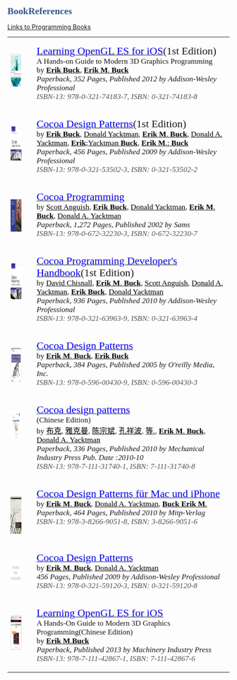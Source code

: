 # BookReferences
[Links to Programming Books](books.html)

<html>

<head>
<meta name=Title content=Books>
<meta name=Keywords content="">
<meta http-equiv=Content-Type content="text/html; charset=macintosh">
<meta name=Generator content="Microsoft Word 14 (filtered)">
<title>Books</title>
<style>
<!--
 /* Font Definitions */
@font-face
	{font-family:"Courier New";
	panose-1:2 7 3 9 2 2 5 2 4 4;}
@font-face
	{font-family:Times;
	panose-1:2 0 5 0 0 0 0 0 0 0;}
@font-face
	{font-family:"\FF2D\FF33 \660E\671D";}
@font-face
	{font-family:Verdana;
	panose-1:2 11 6 4 3 5 4 4 2 4;}
@font-face
	{font-family:Verdana;
	panose-1:2 11 6 4 3 5 4 4 2 4;}
@font-face
	{font-family:Cambria;
	panose-1:2 4 5 3 5 4 6 3 2 4;}
@font-face
	{font-family:"Lucida Grande";
	panose-1:2 11 6 0 4 5 2 2 2 4;}
@font-face
	{font-family:"Songti SC Black";
	panose-1:2 1 8 0 4 1 1 1 1 1;}
 /* Style Definitions */
p.MsoNormal, li.MsoNormal, div.MsoNormal
	{margin-top:6.0pt;
	margin-right:0in;
	margin-bottom:6.0pt;
	margin-left:0in;
	font-size:12.0pt;
	font-family:Cambria;}
h1
	{margin-top:24.0pt;
	margin-right:0in;
	margin-bottom:6.0pt;
	margin-left:0in;
	font-size:16.0pt;
	font-family:Calibri;
	color:#345A8A;}
p.MsoAcetate, li.MsoAcetate, div.MsoAcetate
	{margin:0in;
	margin-bottom:.0001pt;
	font-size:9.0pt;
	font-family:"Lucida Grande";}
span.Heading1Char
	{font-family:Calibri;
	color:#345A8A;
	font-weight:bold;}
p.Code, li.Code, div.Code
	{margin-top:0in;
	margin-right:-.25in;
	margin-bottom:0in;
	margin-left:-.25in;
	margin-bottom:.0001pt;
	line-height:12.0pt;
	font-size:9.0pt;
	font-family:"Courier New";}
p.AppendixHeading, li.AppendixHeading, div.AppendixHeading
	{margin-top:24.0pt;
	margin-right:0in;
	margin-bottom:12.0pt;
	margin-left:0in;
	page-break-before:always;
	font-size:18.0pt;
	font-family:Times;
	color:#345A8A;
	font-weight:bold;}
span.AppendixHeadingChar
	{font-family:Times;
	color:#345A8A;
	font-weight:bold;}
span.BalloonTextChar
	{font-family:"Lucida Grande";}
.MsoChpDefault
	{font-family:Cambria;}
@page WordSection1
	{size:8.5in 11.0in;
	margin:1.0in 1.25in 1.0in 1.25in;}
div.WordSection1
	{page:WordSection1;}
 /* List Definitions */
ol
	{margin-bottom:0in;}
ul
	{margin-bottom:0in;}
-->
</style>

</head>

<body lang=EN-US>

<div class=WordSection1>

<table class=MsoNormalTable border=1 cellspacing=0 cellpadding=0 width=1009
 style='border-collapse:collapse;border:none'>
 <tr>
  <td width=80 valign=top style='width:79.85pt;border:none;padding:0in 5.4pt 0in 5.4pt'>
  <p class=MsoNormal style='margin:0in;margin-bottom:.0001pt;text-autospace:
  none'><span style='font-size:11.0pt;font-family:Verdana'><img width=3
  height=3 id="Picture 1" src="books_files/image001.png"></span></p>
  <p class=MsoNormal style='margin:0in;margin-bottom:.0001pt;text-autospace:
  none'><span style='font-size:11.0pt;font-family:Verdana'><img width=3
  height=3 id="Picture 2" src="books_files/image002.png"></span></p>
  <p class=MsoNormal style='margin:0in;margin-bottom:.0001pt;text-autospace:
  none'><a href="http://www.gettextbooks.com/isbn/9780321741837/"><span
  style='font-size:11.0pt;font-family:Verdana;color:#0000E9;text-decoration:
  none'><img border=0 width=62 height=79 id="Picture 3"
  src="books_files/image003.png"></span></a></p>
  <p class=MsoNormal style='margin:0in;margin-bottom:.0001pt;text-autospace:
  none'><span style='font-size:11.0pt;font-family:Verdana'><img border=0
  width=3 height=3 id="Picture 4" src="books_files/image004.png"></span></p>
  </td>
  <td width=12 style='width:11.8pt;border:none;padding:0in 5.4pt 0in 5.4pt'>
  <p class=MsoNormal style='margin:0in;margin-bottom:.0001pt;text-autospace:
  none'><span style='font-size:11.0pt;font-family:Verdana'><img border=0
  width=3 height=3 id="Picture 5" src="books_files/image005.png"></span></p>
  </td>
  <td width=918 valign=top style='width:917.55pt;border:none;padding:0in 5.4pt 0in 5.4pt'>
  <p class=MsoNormal style='margin:0in;margin-bottom:.0001pt;text-autospace:
  none'><span style='font-size:11.0pt;font-family:Verdana'><img border=0
  width=3 height=3 id="Picture 6" src="books_files/image006.png"></span></p>
  <p class=MsoNormal style='margin:0in;margin-bottom:.0001pt;text-autospace:
  none'><span style='font-size:11.0pt;font-family:Verdana'><a
  href="http://www.gettextbooks.com/isbn/9780321741837/"><span
  style='font-size:18.0pt;color:#0000E9'>Learning OpenGL ES for iOS</span></a></span><span
  style='font-size:18.0pt;font-family:Verdana'>(1st&nbsp;Edition)</span></p>
  <p class=MsoNormal style='margin:0in;margin-bottom:.0001pt;text-autospace:
  none'><span style='font-size:13.0pt;font-family:Verdana'>A Hands-on Guide to
  Modern 3D Graphics Programming</span></p>
  <p class=MsoNormal style='margin:0in;margin-bottom:.0001pt;text-autospace:
  none'><span style='font-size:13.0pt;font-family:Verdana'>by <a
  href="http://www.gettextbooks.com/author/Erik_Buck"><b><span
  style='color:windowtext;text-decoration:none'>Erik</span></b><span
  style='color:windowtext;text-decoration:none'> <b>Buck</b></span></a>, <a
  href="http://www.gettextbooks.com/author/Erik_M_Buck"><b><span
  style='color:windowtext;text-decoration:none'>Erik</span></b><span
  style='color:windowtext;text-decoration:none'> <b>M</b>. <b>Buck</b></span></a></span></p>
  <p class=MsoNormal style='margin:0in;margin-bottom:.0001pt;text-autospace:
  none'><i><span style='font-size:13.0pt;font-family:Verdana'>Paperback</span></i><span
  style='font-size:13.0pt;font-family:Verdana'>, <i>352 Pages</i>, <i>Published
  2012 by Addison-Wesley Professional</i></span></p>
  <p class=MsoNormal style='margin:0in;margin-bottom:.0001pt;text-autospace:
  none'><i><span style='font-size:13.0pt;font-family:Verdana;color:#535353'>ISBN-13:&nbsp;978-0-321-74183-7,&nbsp;ISBN:&nbsp;0-321-74183-8</span></i></p>
  <p class=MsoNormal style='margin:0in;margin-bottom:.0001pt;text-autospace:
  none'><span style='font-size:13.0pt;font-family:Verdana'><img border=0
  width=3 height=3 id="Picture 7" src="books_files/image007.png"></span></p>
  </td>
 </tr>
 <tr>
  <td width=80 valign=top style='width:79.85pt;border:none;padding:0in 5.4pt 0in 5.4pt'>
  <p class=MsoNormal style='margin:0in;margin-bottom:.0001pt;text-autospace:
  none'><span style='font-size:11.0pt;font-family:Verdana'><img border=0
  width=3 height=3 id="Picture 8" src="books_files/image008.png"></span></p>
  <p class=MsoNormal style='margin:0in;margin-bottom:.0001pt;text-autospace:
  none'><span style='font-size:11.0pt;font-family:Verdana'><img border=0
  width=3 height=3 id="Picture 9" src="books_files/image009.png"></span></p>
  <p class=MsoNormal style='margin:0in;margin-bottom:.0001pt;text-autospace:
  none'><a href="http://www.gettextbooks.com/isbn/9780321535023/"><span
  style='font-size:11.0pt;font-family:Verdana;color:#0000E9;text-decoration:
  none'><img border=0 width=62 height=79 id="Picture 10"
  src="books_files/image010.png"></span></a></p>
  <p class=MsoNormal style='margin:0in;margin-bottom:.0001pt;text-autospace:
  none'><span style='font-size:11.0pt;font-family:Verdana'><img border=0
  width=3 height=3 id="Picture 11" src="books_files/image011.png"></span></p>
  </td>
  <td width=12 style='width:11.8pt;border:none;padding:0in 5.4pt 0in 5.4pt'>
  <p class=MsoNormal style='margin:0in;margin-bottom:.0001pt;text-autospace:
  none'><span style='font-size:11.0pt;font-family:Verdana'><img border=0
  width=3 height=3 id="Picture 12" src="books_files/image012.png"></span></p>
  </td>
  <td width=918 valign=top style='width:917.55pt;border:none;padding:0in 5.4pt 0in 5.4pt'>
  <p class=MsoNormal style='margin:0in;margin-bottom:.0001pt;text-autospace:
  none'><span style='font-size:11.0pt;font-family:Verdana'><img border=0
  width=3 height=3 id="Picture 13" src="books_files/image013.png"></span></p>
  <p class=MsoNormal style='margin:0in;margin-bottom:.0001pt;text-autospace:
  none'><span style='font-size:11.0pt;font-family:Verdana'><a
  href="http://www.gettextbooks.com/isbn/9780321535023/"><span
  style='font-size:18.0pt;color:#0000E9'>Cocoa Design Patterns</span></a></span><span
  style='font-size:18.0pt;font-family:Verdana'>(1st&nbsp;Edition)</span></p>
  <p class=MsoNormal style='margin:0in;margin-bottom:.0001pt;text-autospace:
  none'><span style='font-size:13.0pt;font-family:Verdana'>by <a
  href="http://www.gettextbooks.com/author/Erik_Buck"><b><span
  style='color:windowtext;text-decoration:none'>Erik</span></b><span
  style='color:windowtext;text-decoration:none'> <b>Buck</b></span></a>, <a
  href="http://www.gettextbooks.com/author/Donald_Yacktman"><span
  style='color:windowtext;text-decoration:none'>Donald Yacktman</span></a>, <a
  href="http://www.gettextbooks.com/author/Erik_M_Buck"><b><span
  style='color:windowtext;text-decoration:none'>Erik</span></b><span
  style='color:windowtext;text-decoration:none'> <b>M</b>. <b>Buck</b></span></a>,
  <a href="http://www.gettextbooks.com/author/Donald_A_Yacktman"><span
  style='color:windowtext;text-decoration:none'>Donald A. Yacktman</span></a>, <a
  href="http://www.gettextbooks.com/author/Erik_Yacktman_Buck"><b><span
  style='color:windowtext;text-decoration:none'>Erik</span></b><span
  style='color:windowtext;text-decoration:none'>;Yacktman <b>Buck</b></span></a>,
  <a href="http://www.gettextbooks.com/author/Erik_M_Buck"><b><span
  style='color:windowtext;text-decoration:none'>Erik</span></b><span
  style='color:windowtext;text-decoration:none'> <b>M</b>.: <b>Buck</b></span></a></span></p>
  <p class=MsoNormal style='margin:0in;margin-bottom:.0001pt;text-autospace:
  none'><i><span style='font-size:13.0pt;font-family:Verdana'>Paperback</span></i><span
  style='font-size:13.0pt;font-family:Verdana'>, <i>456 Pages</i>, <i>Published
  2009 by Addison-Wesley Professional</i></span></p>
  <p class=MsoNormal style='margin:0in;margin-bottom:.0001pt;text-autospace:
  none'><i><span style='font-size:13.0pt;font-family:Verdana;color:#535353'>ISBN-13:&nbsp;978-0-321-53502-3,&nbsp;ISBN:&nbsp;0-321-53502-2</span></i></p>
  <p class=MsoNormal style='margin:0in;margin-bottom:.0001pt;text-autospace:
  none'><span style='font-size:13.0pt;font-family:Verdana'><img border=0
  width=3 height=3 id="Picture 14" src="books_files/image014.png"></span></p>
  </td>
 </tr>
 <tr>
  <td width=80 valign=top style='width:79.85pt;border:none;padding:0in 5.4pt 0in 5.4pt'>
  <p class=MsoNormal style='margin:0in;margin-bottom:.0001pt;text-autospace:
  none'><span style='font-size:11.0pt;font-family:Verdana'><img border=0
  width=3 height=3 id="Picture 15" src="books_files/image015.png"></span></p>
  <p class=MsoNormal style='margin:0in;margin-bottom:.0001pt;text-autospace:
  none'><span style='font-size:11.0pt;font-family:Verdana'><img border=0
  width=3 height=3 id="Picture 16" src="books_files/image016.png"></span></p>
  <p class=MsoNormal style='margin:0in;margin-bottom:.0001pt;text-autospace:
  none'><a href="http://www.gettextbooks.com/isbn/9780672322303/"><span
  style='font-size:11.0pt;font-family:Verdana;color:#0000E9;text-decoration:
  none'><img border=0 width=62 height=75 id="Picture 17"
  src="books_files/image017.png"></span></a></p>
  <p class=MsoNormal style='margin:0in;margin-bottom:.0001pt;text-autospace:
  none'><span style='font-size:11.0pt;font-family:Verdana'><img border=0
  width=3 height=3 id="Picture 18" src="books_files/image018.png"></span></p>
  </td>
  <td width=12 style='width:11.8pt;border:none;padding:0in 5.4pt 0in 5.4pt'>
  <p class=MsoNormal style='margin:0in;margin-bottom:.0001pt;text-autospace:
  none'><span style='font-size:11.0pt;font-family:Verdana'><img border=0
  width=3 height=3 id="Picture 19" src="books_files/image019.png"></span></p>
  </td>
  <td width=918 valign=top style='width:917.55pt;border:none;padding:0in 5.4pt 0in 5.4pt'>
  <p class=MsoNormal style='margin:0in;margin-bottom:.0001pt;text-autospace:
  none'><span style='font-size:11.0pt;font-family:Verdana'><img border=0
  width=3 height=3 id="Picture 20" src="books_files/image020.png"></span></p>
  <p class=MsoNormal style='margin:0in;margin-bottom:.0001pt;text-autospace:
  none'><span style='font-size:11.0pt;font-family:Verdana'><a
  href="http://www.gettextbooks.com/isbn/9780672322303/"><span
  style='font-size:18.0pt;color:#0000E9'>Cocoa Programming</span></a></span></p>
  <p class=MsoNormal style='margin:0in;margin-bottom:.0001pt;text-autospace:
  none'><span style='font-size:13.0pt;font-family:Verdana'>by <a
  href="http://www.gettextbooks.com/author/Scott_Anguish"><span
  style='color:windowtext;text-decoration:none'>Scott Anguish</span></a>, <a
  href="http://www.gettextbooks.com/author/Erik_Buck"><b><span
  style='color:windowtext;text-decoration:none'>Erik</span></b><span
  style='color:windowtext;text-decoration:none'> <b>Buck</b></span></a>, <a
  href="http://www.gettextbooks.com/author/Donald_Yacktman"><span
  style='color:windowtext;text-decoration:none'>Donald Yacktman</span></a>, <a
  href="http://www.gettextbooks.com/author/Erik_M_Buck"><b><span
  style='color:windowtext;text-decoration:none'>Erik</span></b><span
  style='color:windowtext;text-decoration:none'> <b>M</b>. <b>Buck</b></span></a>,
  <a href="http://www.gettextbooks.com/author/Donald_A_Yacktman"><span
  style='color:windowtext;text-decoration:none'>Donald A. Yacktman</span></a></span></p>
  <p class=MsoNormal style='margin:0in;margin-bottom:.0001pt;text-autospace:
  none'><i><span style='font-size:13.0pt;font-family:Verdana'>Paperback</span></i><span
  style='font-size:13.0pt;font-family:Verdana'>, <i>1,272 Pages</i>, <i>Published
  2002 by Sams</i></span></p>
  <p class=MsoNormal style='margin:0in;margin-bottom:.0001pt;text-autospace:
  none'><i><span style='font-size:13.0pt;font-family:Verdana;color:#535353'>ISBN-13:&nbsp;978-0-672-32230-3,&nbsp;ISBN:&nbsp;0-672-32230-7</span></i></p>
  <p class=MsoNormal style='margin:0in;margin-bottom:.0001pt;text-autospace:
  none'><span style='font-size:13.0pt;font-family:Verdana'><img border=0
  width=3 height=3 id="Picture 21" src="books_files/image021.png"></span></p>
  </td>
 </tr>
 <tr>
  <td width=80 valign=top style='width:79.85pt;border:none;padding:0in 5.4pt 0in 5.4pt'>
  <p class=MsoNormal style='margin:0in;margin-bottom:.0001pt;text-autospace:
  none'><span style='font-size:11.0pt;font-family:Verdana'><img border=0
  width=3 height=3 id="Picture 22" src="books_files/image022.png"></span></p>
  <p class=MsoNormal style='margin:0in;margin-bottom:.0001pt;text-autospace:
  none'><span style='font-size:11.0pt;font-family:Verdana'><img border=0
  width=3 height=3 id="Picture 23" src="books_files/image023.png"></span></p>
  <p class=MsoNormal style='margin:0in;margin-bottom:.0001pt;text-autospace:
  none'><a href="http://www.gettextbooks.com/isbn/9780321639639/"><span
  style='font-size:11.0pt;font-family:Verdana;color:#0000E9;text-decoration:
  none'><img border=0 width=62 height=83 id="Picture 24"
  src="books_files/image024.png"></span></a></p>
  <p class=MsoNormal style='margin:0in;margin-bottom:.0001pt;text-autospace:
  none'><span style='font-size:11.0pt;font-family:Verdana'><img border=0
  width=3 height=3 id="Picture 25" src="books_files/image025.png"></span></p>
  </td>
  <td width=12 style='width:11.8pt;border:none;padding:0in 5.4pt 0in 5.4pt'>
  <p class=MsoNormal style='margin:0in;margin-bottom:.0001pt;text-autospace:
  none'><span style='font-size:11.0pt;font-family:Verdana'><img border=0
  width=3 height=3 id="Picture 26" src="books_files/image026.png"></span></p>
  </td>
  <td width=918 valign=top style='width:917.55pt;border:none;padding:0in 5.4pt 0in 5.4pt'>
  <p class=MsoNormal style='margin:0in;margin-bottom:.0001pt;text-autospace:
  none'><span style='font-size:11.0pt;font-family:Verdana'><img border=0
  width=3 height=3 id="Picture 27" src="books_files/image027.png"></span></p>
  <p class=MsoNormal style='margin:0in;margin-bottom:.0001pt;text-autospace:
  none'><span style='font-size:11.0pt;font-family:Verdana'><a
  href="http://www.gettextbooks.com/isbn/9780321639639/"><span
  style='font-size:18.0pt;color:#0000E9'>Cocoa Programming Developer's Handbook</span></a></span><span
  style='font-size:18.0pt;font-family:Verdana'>(1st&nbsp;Edition)</span></p>
  <p class=MsoNormal style='margin:0in;margin-bottom:.0001pt;text-autospace:
  none'><span style='font-size:13.0pt;font-family:Verdana'>by <a
  href="http://www.gettextbooks.com/author/David_Chisnall"><span
  style='color:windowtext;text-decoration:none'>David Chisnall</span></a>, <a
  href="http://www.gettextbooks.com/author/Erik_M_Buck"><b><span
  style='color:windowtext;text-decoration:none'>Erik</span></b><span
  style='color:windowtext;text-decoration:none'> <b>M</b>. <b>Buck</b></span></a>,
  <a href="http://www.gettextbooks.com/author/Scott_Anguish"><span
  style='color:windowtext;text-decoration:none'>Scott Anguish</span></a>, <a
  href="http://www.gettextbooks.com/author/Donald_A_Yacktman"><span
  style='color:windowtext;text-decoration:none'>Donald A. Yacktman</span></a>, <a
  href="http://www.gettextbooks.com/author/Erik_Buck"><b><span
  style='color:windowtext;text-decoration:none'>Erik</span></b><span
  style='color:windowtext;text-decoration:none'> <b>Buck</b></span></a>, <a
  href="http://www.gettextbooks.com/author/Donald_Yacktman"><span
  style='color:windowtext;text-decoration:none'>Donald Yacktman</span></a></span></p>
  <p class=MsoNormal style='margin:0in;margin-bottom:.0001pt;text-autospace:
  none'><i><span style='font-size:13.0pt;font-family:Verdana'>Paperback</span></i><span
  style='font-size:13.0pt;font-family:Verdana'>, <i>936 Pages</i>, <i>Published
  2010 by Addison-Wesley Professional</i></span></p>
  <p class=MsoNormal style='margin:0in;margin-bottom:.0001pt;text-autospace:
  none'><i><span style='font-size:13.0pt;font-family:Verdana;color:#535353'>ISBN-13:&nbsp;978-0-321-63963-9,&nbsp;ISBN:&nbsp;0-321-63963-4</span></i></p>
  <p class=MsoNormal style='margin:0in;margin-bottom:.0001pt;text-autospace:
  none'><span style='font-size:13.0pt;font-family:Verdana'><img border=0
  width=3 height=3 id="Picture 28" src="books_files/image028.png"></span></p>
  </td>
 </tr>
 <tr>
  <td width=80 valign=top style='width:79.85pt;border:none;padding:0in 5.4pt 0in 5.4pt'>
  <p class=MsoNormal style='margin:0in;margin-bottom:.0001pt;text-autospace:
  none'><span style='font-size:11.0pt;font-family:Verdana'><img border=0
  width=3 height=3 id="Picture 29" src="books_files/image029.png"></span></p>
  <p class=MsoNormal style='margin:0in;margin-bottom:.0001pt;text-autospace:
  none'><span style='font-size:11.0pt;font-family:Verdana'><img border=0
  width=3 height=3 id="Picture 30" src="books_files/image030.png"></span></p>
  <p class=MsoNormal style='margin:0in;margin-bottom:.0001pt;text-autospace:
  none'><a href="http://www.gettextbooks.com/isbn/9780596004309/"><span
  style='font-size:11.0pt;font-family:Verdana;color:#0000E9;text-decoration:
  none'><img border=0 width=62 height=79 id="Picture 31"
  src="books_files/image031.png"></span></a></p>
  <p class=MsoNormal style='margin:0in;margin-bottom:.0001pt;text-autospace:
  none'><span style='font-size:11.0pt;font-family:Verdana'><img border=0
  width=3 height=3 id="Picture 32" src="books_files/image032.png"></span></p>
  </td>
  <td width=12 style='width:11.8pt;border:none;padding:0in 5.4pt 0in 5.4pt'>
  <p class=MsoNormal style='margin:0in;margin-bottom:.0001pt;text-autospace:
  none'><span style='font-size:11.0pt;font-family:Verdana'><img border=0
  width=3 height=3 id="Picture 33" src="books_files/image033.png"></span></p>
  </td>
  <td width=918 valign=top style='width:917.55pt;border:none;padding:0in 5.4pt 0in 5.4pt'>
  <p class=MsoNormal style='margin:0in;margin-bottom:.0001pt;text-autospace:
  none'><span style='font-size:11.0pt;font-family:Verdana'><img border=0
  width=3 height=3 id="Picture 34" src="books_files/image034.png"></span></p>
  <p class=MsoNormal style='margin:0in;margin-bottom:.0001pt;text-autospace:
  none'><span style='font-size:11.0pt;font-family:Verdana'><a
  href="http://www.gettextbooks.com/isbn/9780596004309/"><span
  style='font-size:18.0pt;color:#0000E9'>Cocoa Design Patterns</span></a></span></p>
  <p class=MsoNormal style='margin:0in;margin-bottom:.0001pt;text-autospace:
  none'><span style='font-size:13.0pt;font-family:Verdana'>by <a
  href="http://www.gettextbooks.com/author/Erik_M_Buck"><b><span
  style='color:windowtext;text-decoration:none'>Erik</span></b><span
  style='color:windowtext;text-decoration:none'> <b>M</b>. <b>Buck</b></span></a>,
  <a href="http://www.gettextbooks.com/author/Erik_Buck"><b><span
  style='color:windowtext;text-decoration:none'>Erik</span></b><span
  style='color:windowtext;text-decoration:none'> <b>Buck</b></span></a></span></p>
  <p class=MsoNormal style='margin:0in;margin-bottom:.0001pt;text-autospace:
  none'><i><span style='font-size:13.0pt;font-family:Verdana'>Paperback</span></i><span
  style='font-size:13.0pt;font-family:Verdana'>, <i>384 Pages</i>, <i>Published
  2005 by O'reilly Media, Inc.</i></span></p>
  <p class=MsoNormal style='margin:0in;margin-bottom:.0001pt;text-autospace:
  none'><i><span style='font-size:13.0pt;font-family:Verdana;color:#535353'>ISBN-13:&nbsp;978-0-596-00430-9,&nbsp;ISBN:&nbsp;0-596-00430-3</span></i></p>
  <p class=MsoNormal style='margin:0in;margin-bottom:.0001pt;text-autospace:
  none'><span style='font-size:13.0pt;font-family:Verdana'><img border=0
  width=3 height=3 id="Picture 35" src="books_files/image035.png"></span></p>
  </td>
 </tr>
 <tr>
  <td width=80 valign=top style='width:79.85pt;border:none;padding:0in 5.4pt 0in 5.4pt'>
  <p class=MsoNormal style='margin:0in;margin-bottom:.0001pt;text-autospace:
  none'><span style='font-size:11.0pt;font-family:Verdana'><img border=0
  width=3 height=3 id="Picture 36" src="books_files/image036.png"></span></p>
  <p class=MsoNormal style='margin:0in;margin-bottom:.0001pt;text-autospace:
  none'><span style='font-size:11.0pt;font-family:Verdana'><img border=0
  width=3 height=3 id="Picture 37" src="books_files/image037.png"></span></p>
  <p class=MsoNormal style='margin:0in;margin-bottom:.0001pt;text-autospace:
  none'><a href="http://www.gettextbooks.com/isbn/9787111317401/"><span
  style='font-size:11.0pt;font-family:Verdana;color:#0000E9;text-decoration:
  none'><img border=0 width=62 height=62 id="Picture 38"
  src="books_files/image038.png"></span></a></p>
  <p class=MsoNormal style='margin:0in;margin-bottom:.0001pt;text-autospace:
  none'><span style='font-size:11.0pt;font-family:Verdana'><img border=0
  width=3 height=3 id="Picture 39" src="books_files/image039.png"></span></p>
  </td>
  <td width=12 style='width:11.8pt;border:none;padding:0in 5.4pt 0in 5.4pt'>
  <p class=MsoNormal style='margin:0in;margin-bottom:.0001pt;text-autospace:
  none'><span style='font-size:11.0pt;font-family:Verdana'><img border=0
  width=3 height=3 id="Picture 40" src="books_files/image040.png"></span></p>
  </td>
  <td width=918 valign=top style='width:917.55pt;border:none;padding:0in 5.4pt 0in 5.4pt'>
  <p class=MsoNormal style='margin:0in;margin-bottom:.0001pt;text-autospace:
  none'><span style='font-size:11.0pt;font-family:Verdana'><img border=0
  width=3 height=3 id="Picture 41" src="books_files/image041.png"></span></p>
  <p class=MsoNormal style='margin:0in;margin-bottom:.0001pt;text-autospace:
  none'><span style='font-size:11.0pt;font-family:Verdana'><a
  href="http://www.gettextbooks.com/isbn/9787111317401/"><span
  style='font-size:18.0pt;color:#0000E9'>Cocoa design patterns</span></a></span></p>
  <p class=MsoNormal style='margin:0in;margin-bottom:.0001pt;text-autospace:
  none'><span style='font-size:13.0pt;font-family:Verdana'>(Chinese Edition)</span></p>
  <p class=MsoNormal style='margin:0in;margin-bottom:.0001pt;text-autospace:
  none'><span style='font-size:13.0pt;font-family:Verdana'>by <a
  href="http://www.gettextbooks.com/author/%e5%b8%83%e5%85%8b"><span
  style='font-family:"\FF2D\FF33 \660E\671D";color:windowtext;text-decoration:
  none'>&#24067;&#20811;</span></a>, <a
  href="http://www.gettextbooks.com/author/%e9%9b%85%e5%85%8b%e6%9b%bc"><span
  style='font-family:"\FF2D\FF33 \660E\671D";color:windowtext;text-decoration:
  none'>&#38597;&#20811;&#26364;</span></a>, <a
  href="http://www.gettextbooks.com/author/%e9%99%88%e5%ae%97%e6%96%8c"><span
  style='font-family:"\FF2D\FF33 \660E\671D";color:windowtext;text-decoration:
  none'>&#38472;</span><span style='font-family:"\FF2D\FF33 \660E\671D";
  color:windowtext;text-decoration:none'>&#23447;&#25996;</span></a>, <a
  href="http://www.gettextbooks.com/author/%e5%ad%94%e7%a5%a5%e6%b3%a2"><span
  style='font-family:"\FF2D\FF33 \660E\671D";color:windowtext;text-decoration:
  none'>&#23380;&#31077;&#27874;</span></a>, <a
  href="http://www.gettextbooks.com/author/%e7%ad%89"><span style='font-family:
  "\FF2D\FF33 \660E\671D";color:windowtext;text-decoration:none'>&#31561;</span><span
  style='color:windowtext;text-decoration:none'>.</span></a>, <a
  href="http://www.gettextbooks.com/author/Erik_M_Buck"><b><span
  style='color:windowtext;text-decoration:none'>Erik</span></b><span
  style='color:windowtext;text-decoration:none'> <b>M</b>. <b>Buck</b></span></a>,
  <a href="http://www.gettextbooks.com/author/Donald_A_Yacktman"><span
  style='color:windowtext;text-decoration:none'>Donald A. Yacktman</span></a></span></p>
  <p class=MsoNormal style='margin:0in;margin-bottom:.0001pt;text-autospace:
  none'><i><span style='font-size:13.0pt;font-family:Verdana'>Paperback</span></i><span
  style='font-size:13.0pt;font-family:Verdana'>, <i>336 Pages</i>, <i>Published
  2010 by Mechanical Industry Press Pub. Date :2010-10</i></span></p>
  <p class=MsoNormal style='margin:0in;margin-bottom:.0001pt;text-autospace:
  none'><i><span style='font-size:13.0pt;font-family:Verdana;color:#535353'>ISBN-13:&nbsp;978-7-111-31740-1,&nbsp;ISBN:&nbsp;7-111-31740-8</span></i></p>
  <p class=MsoNormal style='margin:0in;margin-bottom:.0001pt;text-autospace:
  none'><span style='font-size:13.0pt;font-family:Verdana'><img border=0
  width=3 height=3 id="Picture 42" src="books_files/image042.png"></span></p>
  </td>
 </tr>
 <tr>
  <td width=80 valign=top style='width:79.85pt;border:none;padding:0in 5.4pt 0in 5.4pt'>
  <p class=MsoNormal style='margin:0in;margin-bottom:.0001pt;text-autospace:
  none'><span style='font-size:11.0pt;font-family:Verdana'><img border=0
  width=3 height=3 id="Picture 43" src="books_files/image043.png"></span></p>
  <p class=MsoNormal style='margin:0in;margin-bottom:.0001pt;text-autospace:
  none'><span style='font-size:11.0pt;font-family:Verdana'><img border=0
  width=3 height=3 id="Picture 44" src="books_files/image044.png"></span></p>
  <p class=MsoNormal style='margin:0in;margin-bottom:.0001pt;text-autospace:
  none'><a href="http://www.gettextbooks.com/isbn/9783826690518/"><span
  style='font-size:11.0pt;font-family:Verdana;color:#0000E9;text-decoration:
  none'><img border=0 width=62 height=87 id="Picture 45"
  src="books_files/image045.png"></span></a></p>
  <p class=MsoNormal style='margin:0in;margin-bottom:.0001pt;text-autospace:
  none'><span style='font-size:11.0pt;font-family:Verdana'><img border=0
  width=3 height=3 id="Picture 46" src="books_files/image046.png"></span></p>
  </td>
  <td width=12 style='width:11.8pt;border:none;padding:0in 5.4pt 0in 5.4pt'>
  <p class=MsoNormal style='margin:0in;margin-bottom:.0001pt;text-autospace:
  none'><span style='font-size:11.0pt;font-family:Verdana'><img border=0
  width=3 height=3 id="Picture 47" src="books_files/image047.png"></span></p>
  </td>
  <td width=918 valign=top style='width:917.55pt;border:none;padding:0in 5.4pt 0in 5.4pt'>
  <p class=MsoNormal style='margin:0in;margin-bottom:.0001pt;text-autospace:
  none'><span style='font-size:11.0pt;font-family:Verdana'><img border=0
  width=3 height=3 id="Picture 48" src="books_files/image048.png"></span></p>
  <p class=MsoNormal style='margin:0in;margin-bottom:.0001pt;text-autospace:
  none'><span style='font-size:11.0pt;font-family:Verdana'><a
  href="http://www.gettextbooks.com/isbn/9783826690518/"><span
  style='font-size:18.0pt;color:#0000E9'>Cocoa Design Patterns für Mac und
  iPhone</span></a></span></p>
  <p class=MsoNormal style='margin:0in;margin-bottom:.0001pt;text-autospace:
  none'><span style='font-size:13.0pt;font-family:Verdana'>by <a
  href="http://www.gettextbooks.com/author/Erik_M_Buck"><b><span
  style='color:windowtext;text-decoration:none'>Erik</span></b><span
  style='color:windowtext;text-decoration:none'> <b>M</b>. <b>Buck</b></span></a>,
  <a href="http://www.gettextbooks.com/author/Donald_A_Yacktman"><span
  style='color:windowtext;text-decoration:none'>Donald A. Yacktman</span></a>, <a
  href="http://www.gettextbooks.com/author/Buck_Erik_M"><b><span
  style='color:windowtext;text-decoration:none'>Buck</span></b><span
  style='color:windowtext;text-decoration:none'> <b>Erik</b> <b>M</b>.</span></a></span></p>
  <p class=MsoNormal style='margin:0in;margin-bottom:.0001pt;text-autospace:
  none'><i><span style='font-size:13.0pt;font-family:Verdana'>Paperback</span></i><span
  style='font-size:13.0pt;font-family:Verdana'>, <i>464 Pages</i>, <i>Published
  2010 by Mitp-Verlag</i></span></p>
  <p class=MsoNormal style='margin:0in;margin-bottom:.0001pt;text-autospace:
  none'><i><span style='font-size:13.0pt;font-family:Verdana;color:#535353'>ISBN-13:&nbsp;978-3-8266-9051-8,&nbsp;ISBN:&nbsp;3-8266-9051-6</span></i></p>
  <p class=MsoNormal style='margin:0in;margin-bottom:.0001pt;text-autospace:
  none'><span style='font-size:13.0pt;font-family:Verdana'><img border=0
  width=3 height=3 id="Picture 49" src="books_files/image049.png"></span></p>
  </td>
 </tr>
 <tr>
  <td width=80 valign=top style='width:79.85pt;border:none;padding:0in 5.4pt 0in 5.4pt'>
  <p class=MsoNormal style='margin:0in;margin-bottom:.0001pt;text-autospace:
  none'><span style='font-size:11.0pt;font-family:Verdana'><img border=0
  width=3 height=3 id="Picture 50" src="books_files/image050.png"></span></p>
  <p class=MsoNormal style='margin:0in;margin-bottom:.0001pt;text-autospace:
  none'><span style='font-size:11.0pt;font-family:Verdana'><img border=0
  width=3 height=3 id="Picture 51" src="books_files/image051.png"></span></p>
  <p class=MsoNormal style='margin:0in;margin-bottom:.0001pt;text-autospace:
  none'><a href="http://www.gettextbooks.com/isbn/9780321591203/"><span
  style='font-size:11.0pt;font-family:Verdana;color:#0000E9;text-decoration:
  none'><img border=0 width=62 height=62 id="Picture 52"
  src="books_files/image052.png"></span></a></p>
  <p class=MsoNormal style='margin:0in;margin-bottom:.0001pt;text-autospace:
  none'><span style='font-size:11.0pt;font-family:Verdana'><img border=0
  width=3 height=3 id="Picture 53" src="books_files/image053.png"></span></p>
  </td>
  <td width=12 style='width:11.8pt;border:none;padding:0in 5.4pt 0in 5.4pt'>
  <p class=MsoNormal style='margin:0in;margin-bottom:.0001pt;text-autospace:
  none'><span style='font-size:11.0pt;font-family:Verdana'><img border=0
  width=3 height=3 id="Picture 54" src="books_files/image054.png"></span></p>
  </td>
  <td width=918 valign=top style='width:917.55pt;border:none;padding:0in 5.4pt 0in 5.4pt'>
  <p class=MsoNormal style='margin:0in;margin-bottom:.0001pt;text-autospace:
  none'><span style='font-size:11.0pt;font-family:Verdana'><img border=0
  width=3 height=3 id="Picture 55" src="books_files/image055.png"></span></p>
  <p class=MsoNormal style='margin:0in;margin-bottom:.0001pt;text-autospace:
  none'><span style='font-size:11.0pt;font-family:Verdana'><a
  href="http://www.gettextbooks.com/isbn/9780321591203/"><span
  style='font-size:18.0pt;color:#0000E9'>Cocoa Design Patterns</span></a></span></p>
  <p class=MsoNormal style='margin:0in;margin-bottom:.0001pt;text-autospace:
  none'><span style='font-size:13.0pt;font-family:Verdana'>by <a
  href="http://www.gettextbooks.com/author/Erik_M_Buck"><b><span
  style='color:windowtext;text-decoration:none'>Erik</span></b><span
  style='color:windowtext;text-decoration:none'> <b>M</b>. <b>Buck</b></span></a>,
  <a href="http://www.gettextbooks.com/author/Donald_A_Yacktman"><span
  style='color:windowtext;text-decoration:none'>Donald A. Yacktman</span></a></span></p>
  <p class=MsoNormal style='margin:0in;margin-bottom:.0001pt;text-autospace:
  none'><i><span style='font-size:13.0pt;font-family:Verdana'>456 Pages</span></i><span
  style='font-size:13.0pt;font-family:Verdana'>, <i>Published 2009 by
  Addison-Wesley Professional</i></span></p>
  <p class=MsoNormal style='margin:0in;margin-bottom:.0001pt;text-autospace:
  none'><i><span style='font-size:13.0pt;font-family:Verdana;color:#535353'>ISBN-13:&nbsp;978-0-321-59120-3,&nbsp;ISBN:&nbsp;0-321-59120-8</span></i></p>
  <p class=MsoNormal style='margin:0in;margin-bottom:.0001pt;text-autospace:
  none'><span style='font-size:13.0pt;font-family:Verdana'><img border=0
  width=3 height=3 id="Picture 56" src="books_files/image056.png"></span></p>
  </td>
 </tr>
 <tr>
  <td width=80 valign=top style='width:79.85pt;border:none;padding:0in 5.4pt 0in 5.4pt'>
  <p class=MsoNormal style='margin:0in;margin-bottom:.0001pt;text-autospace:
  none'><span style='font-size:11.0pt;font-family:Verdana'><img border=0
  width=3 height=3 id="Picture 57" src="books_files/image057.png"></span></p>
  <p class=MsoNormal style='margin:0in;margin-bottom:.0001pt;text-autospace:
  none'><span style='font-size:11.0pt;font-family:Verdana'><img border=0
  width=3 height=3 id="Picture 58" src="books_files/image058.png"></span></p>
  <p class=MsoNormal style='margin:0in;margin-bottom:.0001pt;text-autospace:
  none'><a href="http://www.gettextbooks.com/isbn/9787111428671/"><span
  style='font-size:11.0pt;font-family:Verdana;color:#0000E9;text-decoration:
  none'><img border=0 width=62 height=79 id="Picture 59"
  src="books_files/image059.png"></span></a></p>
  <p class=MsoNormal style='margin:0in;margin-bottom:.0001pt;text-autospace:
  none'><span style='font-size:11.0pt;font-family:Verdana'><img border=0
  width=3 height=3 id="Picture 60" src="books_files/image060.png"></span></p>
  </td>
  <td width=12 style='width:11.8pt;border:none;padding:0in 5.4pt 0in 5.4pt'>
  <p class=MsoNormal style='margin:0in;margin-bottom:.0001pt;text-autospace:
  none'><span style='font-size:11.0pt;font-family:Verdana'><img border=0
  width=3 height=3 id="Picture 61" src="books_files/image061.png"></span></p>
  </td>
  <td width=918 valign=top style='width:917.55pt;border:none;padding:0in 5.4pt 0in 5.4pt'>
  <p class=MsoNormal style='margin:0in;margin-bottom:.0001pt;text-autospace:
  none'><span style='font-size:11.0pt;font-family:Verdana'><img border=0
  width=3 height=3 id="Picture 62" src="books_files/image062.png"></span></p>
  <p class=MsoNormal style='margin:0in;margin-bottom:.0001pt;text-autospace:
  none'><span style='font-size:11.0pt;font-family:Verdana'><a
  href="http://www.gettextbooks.com/isbn/9787111428671/"><span
  style='font-size:18.0pt;color:#0000E9'>Learning OpenGL ES for iOS</span></a></span></p>
  <p class=MsoNormal style='margin:0in;margin-bottom:.0001pt;text-autospace:
  none'><span style='font-size:13.0pt;font-family:Verdana'>A Hands-On Guide to
  Modern 3D Graphics Programming(Chinese Edition)</span></p>
  <p class=MsoNormal style='margin:0in;margin-bottom:.0001pt;text-autospace:
  none'><span style='font-size:13.0pt;font-family:Verdana'>by <a
  href="http://www.gettextbooks.com/author/Erik_M_Buck"><b><span
  style='color:windowtext;text-decoration:none'>Erik</span></b><span
  style='color:windowtext;text-decoration:none'> <b>M</b>.<b>Buck</b></span></a></span></p>
  <p class=MsoNormal style='margin:0in;margin-bottom:.0001pt;text-autospace:
  none'><i><span style='font-size:13.0pt;font-family:Verdana'>Paperback</span></i><span
  style='font-size:13.0pt;font-family:Verdana'>, <i>Published 2013 by Machinery
  Industry Press</i></span></p>
  <p class=MsoNormal style='margin:0in;margin-bottom:.0001pt;text-autospace:
  none'><i><span style='font-size:13.0pt;font-family:Verdana;color:#535353'>ISBN-13:&nbsp;978-7-111-42867-1,&nbsp;ISBN:&nbsp;7-111-42867-6</span></i></p>
  <p class=MsoNormal style='margin:0in;margin-bottom:.0001pt;text-autospace:
  none'><span style='font-size:13.0pt;font-family:Verdana'><img border=0
  width=3 height=3 id="Picture 63" src="books_files/image063.png"></span></p>
  </td>
 </tr>
</table>

<p class=MsoNormal>&nbsp;</p>

</div>

</body>

</html>

